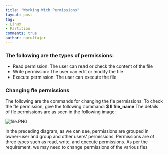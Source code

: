```yaml
---
title: "Working With Permissions"
layout: post
tag:
- Linux
- Partition
comments: true
author: nurulfajar
---
```


### The following are the types of permissions:
+ Read permission: The user can read or check the content of the file
+ Write permission: The user can edit or modify the file
+ Execute permission: The user can execute the file

### Changing fle permissions
The following are the commands for changing the fle permissions:
To check the fle permission, give the following command:
**$ ll file_name**
The details of fle permissions are as seen in the following image:

![file.PNG]({{site.baseurl}}/assets/images/linux/file.PNG)

In the preceding diagram, as we can see, permissions are grouped in owner-user
and group and other users' permissions. Permissions are of three types such as read,
write, and execute permissions. As per the requirement, we may need to change
permissions of the various fles
